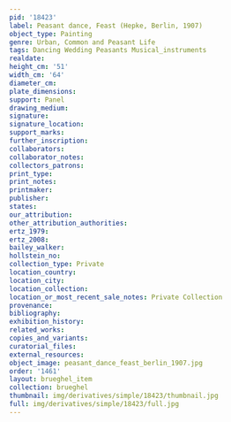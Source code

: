 ```yaml
---
pid: '18423'
label: Peasant dance, Feast (Hepke, Berlin, 1907)
object_type: Painting
genre: Urban, Common and Peasant Life
tags: Dancing Wedding Peasants Musical_instruments
realdate: 
height_cm: '51'
width_cm: '64'
diameter_cm: 
plate_dimensions: 
support: Panel
drawing_medium: 
signature: 
signature_location: 
support_marks: 
further_inscription: 
collaborators: 
collaborator_notes: 
collectors_patrons: 
print_type: 
print_notes: 
printmaker: 
publisher: 
states: 
our_attribution: 
other_attribution_authorities: 
ertz_1979: 
ertz_2008: 
bailey_walker: 
hollstein_no: 
collection_type: Private
location_country: 
location_city: 
location_collection: 
location_or_most_recent_sale_notes: Private Collection
provenance: 
bibliography: 
exhibition_history: 
related_works: 
copies_and_variants: 
curatorial_files: 
external_resources: 
object_image: peasant_dance_feast_berlin_1907.jpg
order: '1461'
layout: brueghel_item
collection: brueghel
thumbnail: img/derivatives/simple/18423/thumbnail.jpg
full: img/derivatives/simple/18423/full.jpg
---
```

